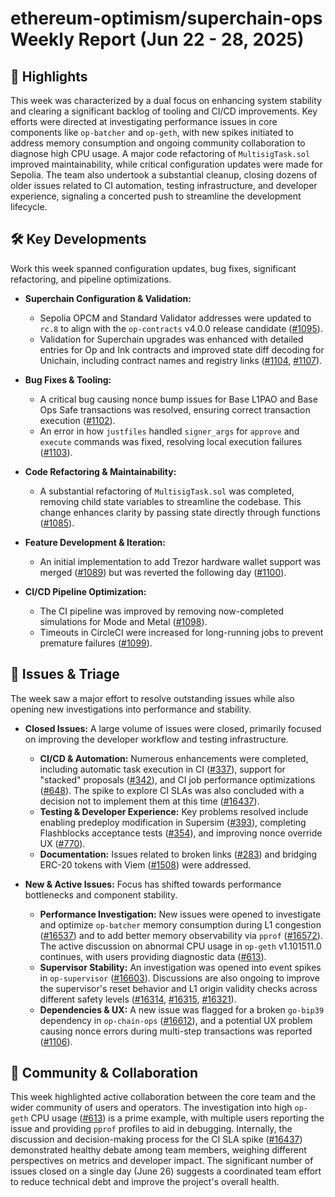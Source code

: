 # ethereum-optimism/superchain-ops Weekly Report (Jun 22 - 28, 2025)

## 🚀 Highlights
This week was characterized by a dual focus on enhancing system stability and clearing a significant backlog of tooling and CI/CD improvements. Key efforts were directed at investigating performance issues in core components like `op-batcher` and `op-geth`, with new spikes initiated to address memory consumption and ongoing community collaboration to diagnose high CPU usage. A major code refactoring of `MultisigTask.sol` improved maintainability, while critical configuration updates were made for Sepolia. The team also undertook a substantial cleanup, closing dozens of older issues related to CI automation, testing infrastructure, and developer experience, signaling a concerted push to streamline the development lifecycle.

## 🛠️ Key Developments
Work this week spanned configuration updates, bug fixes, significant refactoring, and pipeline optimizations.

- **Superchain Configuration & Validation:**
  - Sepolia OPCM and Standard Validator addresses were updated to `rc.8` to align with the `op-contracts` v4.0.0 release candidate ([#1095](https://github.com/ethereum-optimism/superchain-ops/pull/1095)).
  - Validation for Superchain upgrades was enhanced with detailed entries for Op and Ink contracts and improved state diff decoding for Unichain, including contract names and registry links ([#1104](https://github.com/ethereum-optimism/superchain-ops/pull/1104), [#1107](https://github.com/ethereum-optimism/superchain-ops/pull/1107)).

- **Bug Fixes & Tooling:**
  - A critical bug causing nonce bump issues for Base L1PAO and Base Ops Safe transactions was resolved, ensuring correct transaction execution ([#1102](https://github.com/ethereum-optimism/superchain-ops/pull/1102)).
  - An error in how `justfiles` handled `signer_args` for `approve` and `execute` commands was fixed, resolving local execution failures ([#1103](https://github.com/ethereum-optimism/superchain-ops/pull/1103)).

- **Code Refactoring & Maintainability:**
  - A substantial refactoring of `MultisigTask.sol` was completed, removing child state variables to streamline the codebase. This change enhances clarity by passing state directly through functions ([#1085](https://github.com/ethereum-optimism/superchain-ops/pull/1085)).

- **Feature Development & Iteration:**
  - An initial implementation to add Trezor hardware wallet support was merged ([#1089](https://github.com/ethereum-optimism/superchain-ops/pull/1089)) but was reverted the following day ([#1100](https://github.com/ethereum-optimism/superchain-ops/pull/1100)).

- **CI/CD Pipeline Optimization:**
  - The CI pipeline was improved by removing now-completed simulations for Mode and Metal ([#1098](https://github.com/ethereum-optimism/superchain-ops/pull/1098)).
  - Timeouts in CircleCI were increased for long-running jobs to prevent premature failures ([#1099](https://github.com/ethereum-optimism/superchain-ops/pull/1099)).

## 🐛 Issues & Triage
The week saw a major effort to resolve outstanding issues while also opening new investigations into performance and stability.

- **Closed Issues:**
  A large volume of issues were closed, primarily focused on improving the developer workflow and testing infrastructure.
  - **CI/CD & Automation:** Numerous enhancements were completed, including automatic task execution in CI ([#337](https://github.com/ethereum-optimism/superchain-ops/issues/337)), support for "stacked" proposals ([#342](https://github.com/ethereum-optimism/superchain-ops/issues/342)), and CI job performance optimizations ([#648](https://github.com/ethereum-optimism/superchain-ops/issues/648)). The spike to explore CI SLAs was also concluded with a decision not to implement them at this time ([#16437](https://github.com/ethereum-optimism/superchain-ops/issues/16437)).
  - **Testing & Developer Experience:** Key problems resolved include enabling predeploy modification in Supersim ([#393](https://github.com/ethereum-optimism/superchain-ops/issues/393)), completing Flashblocks acceptance tests ([#354](https://github.com/ethereum-optimism/superchain-ops/issues/354)), and improving nonce override UX ([#770](https://github.com/ethereum-optimism/superchain-ops/issues/770)).
  - **Documentation:** Issues related to broken links ([#283](https://github.com/ethereum-optimism/superchain-ops/issues/283)) and bridging ERC-20 tokens with Viem ([#1508](https://github.com/ethereum-optimism/superchain-ops/issues/1508)) were addressed.

- **New & Active Issues:**
  Focus has shifted towards performance bottlenecks and component stability.
  - **Performance Investigation:** New issues were opened to investigate and optimize `op-batcher` memory consumption during L1 congestion ([#16537](https://github.com/ethereum-optimism/superchain-ops/issues/16537)) and to add better memory observability via `pprof` ([#16572](https://github.com/ethereum-optimism/superchain-ops/issues/16572)). The active discussion on abnormal CPU usage in `op-geth` v1.101511.0 continues, with users providing diagnostic data ([#613](https://github.com/ethereum-optimism/superchain-ops/issues/613)).
  - **Supervisor Stability:** An investigation was opened into event spikes in `op-supervisor` ([#16603](https://github.com/ethereum-optimism/superchain-ops/issues/16603)). Discussions are also ongoing to improve the supervisor's reset behavior and L1 origin validity checks across different safety levels ([#16314](https://github.com/ethereum-optimism/superchain-ops/issues/16314), [#16315](https://github.com/ethereum-optimism/superchain-ops/issues/16315), [#16321](https://github.com/ethereum-optimism/superchain-ops/issues/16321)).
  - **Dependencies & UX:** A new issue was flagged for a broken `go-bip39` dependency in `op-chain-ops` ([#16612](https://github.com/ethereum-optimism/superchain-ops/issues/16612)), and a potential UX problem causing nonce errors during multi-step transactions was reported ([#1106](https://github.com/ethereum-optimism/superchain-ops/issues/1106)).

## 💬 Community & Collaboration
This week highlighted active collaboration between the core team and the wider community of users and operators. The investigation into high `op-geth` CPU usage ([#613](https://github.com/ethereum-optimism/superchain-ops/issues/613)) is a prime example, with multiple users reporting the issue and providing `pprof` profiles to aid in debugging. Internally, the discussion and decision-making process for the CI SLA spike ([#16437](https://github.com/ethereum-optimism/superchain-ops/issues/16437)) demonstrated healthy debate among team members, weighing different perspectives on metrics and developer impact. The significant number of issues closed on a single day (June 26) suggests a coordinated team effort to reduce technical debt and improve the project's overall health.